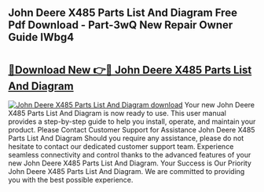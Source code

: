 ## John Deere X485 Parts List And Diagram Free Pdf Download - Part-3wQ New Repair Owner Guide IWbg4

# <h2><a href="http://dfqksga.blite.top/?on=John+Deere+X485+Parts+List+And+Diagram">🔗Download New 👉🔴 John Deere X485 Parts List And Diagram</a></h2>

[![John Deere X485 Parts List And Diagram download](https://i.imgur.com/lujVjoI.png)](http://dfqksga.blite.top/?on=John+Deere+X485+Parts+List+And+Diagram)
Your new John Deere X485 Parts List And Diagram is now ready to use. This user manual provides a step-by-step guide to help you install, operate, and maintain your product. Please Contact Customer Support for Assistance John Deere X485 Parts List And Diagram Should you require any assistance, please do not hesitate to contact our dedicated customer support team. Experience seamless connectivity and control thanks to the advanced features of your new John Deere X485 Parts List And Diagram. Your Success is Our Priority John Deere X485 Parts List And Diagram. We are committed to providing you with the best possible experience.
